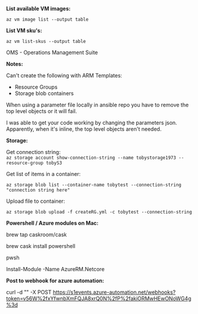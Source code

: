 **List available VM images:**

```
az vm image list --output table
```

**List VM sku's:**

```
az vm list-skus --output table
```

OMS - Operations Management Suite

**Notes:**

Can't create the following with ARM Templates:

* Resource Groups
* Storage blob containers

When using a parameter file locally in ansible repo you have to remove the top level objects or it will fail.

I was able to get your code working by changing the parameters json. Apparently, when it's inline, the top level objects aren't needed.

**Storage:**

Get connection string:  
`az storage account show-connection-string --name tobystorage1973 --resource-group tobyS3`

Get list of items in a container:

`az storage blob list --container-name tobytest --connection-string "connection string here"`

Upload file to container:

`az storage blob upload -f createRG.yml -c tobytest --connection-string`

**Powershell / Azure modules on Mac:**

brew tap caskroom/cask

brew cask install powershell

pwsh

Install-Module -Name AzureRM.Netcore

**Post to webhook for azure automation:**

curl -d "" -X POST https://s1events.azure-automation.net/webhooks?token=v56W%2fxYfwnbXmFQJA8xrQ0N%2fP%2fakiORMwHEwONoWG4g%3d


